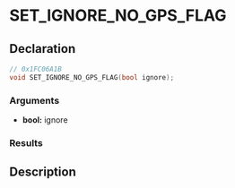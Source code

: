 # SET_IGNORE_NO_GPS_FLAG

## Declaration
```cpp
// 0x1FC06A1B
void SET_IGNORE_NO_GPS_FLAG(bool ignore);
```

### Arguments
- **bool:** ignore

### Results

## Description
